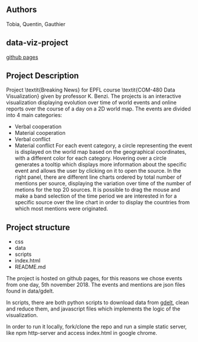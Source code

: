 ## Authors

Tobia, Quentin, Gauthier

## data-viz-project

[github pages](https://atobywankenobi.github.io/data-viz-project/)

## Project Description

Project \textit{Breaking News} for EPFL course \textit{COM-480 Data Visualization} given by professor K. Benzi.
The projects is an interactive visualization displaying evolution over time of world events and online reports over the course of a day on a 2D world map.
The events are divided into 4 main categories: 
* Verbal cooperation
* Material cooperation
* Verbal conflict
* Material conflict
For each event category, a circle representing the event is displayed on the world map based on the geographical coordinates, with a different color for each category. Hovering over a circle generates a tooltip which displays more information about the specific event and allows the user by clicking on it to open the source. 
In the right panel, there are different line charts ordered by total number of mentions per source, displaying the variation over time of the number of metions for the top 20 sources. It is possible to drag the mouse and make a band selection of the time period we are interested in for a specific source over the line chart in order to display the countries from which most mentions were originated.

## Project structure

* css
* data
* scripts
* index.html
* README.md

The project is hosted on github pages, for this reasons we chose events from one day, 5th november 2018. The events and mentions are json files found in data/gdelt.

In scripts, there are both python scripts to download data from [gdelt](https://www.gdeltproject.org/), clean and reduce them, and javascript files which implements the logic of the visualization.

In order to run it locally, fork/clone the repo and run a simple static server, like npm http-server and access index.html in google chrome.
